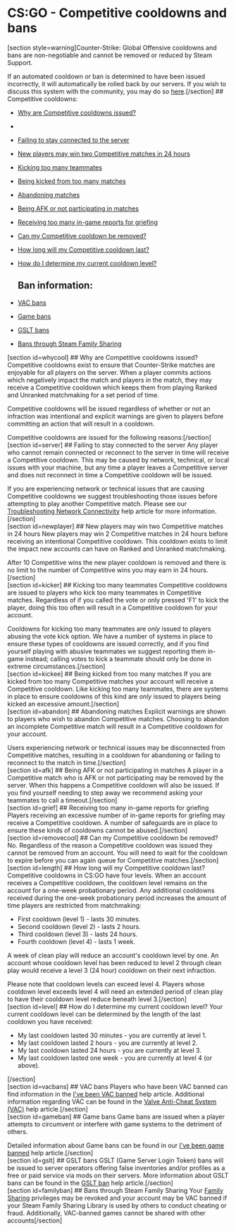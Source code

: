# CS:GO - Competitive cooldowns and bans

[section style=warning]Counter-Strike: Global Offensive cooldowns and bans are non-negotiable and cannot be removed or reduced by Steam Support.  
  
If an automated cooldown or ban is determined to have been issued incorrectly, it will automatically be rolled back by our servers. If you wish to discuss this system with the community, you may do so [here](http://steamcommunity.com/app/730/discussions/).[/section] ## Competitive cooldowns:

* [Why are Competitive cooldowns issued?](#whycool)
* 
* [Failing to stay connected to the server](#server)
* [New players may win two Competitive matches in 24 hours](#newplayer)
* [Kicking too many teammates](#kicker)
* [Being kicked from too many matches](#kickee)
* [Abandoning matches](#abandon)
* [Being AFK or not participating in matches](#afk)
* [Receiving too many in-game reports for griefing](#grief)
* [Can my Competitive cooldown be removed?](#removecool)
* [How long will my Competitive cooldown last?](#length)
* [How do I determine my current cooldown level?](#level)

  ## Ban information:

* [VAC bans](#vacbans)
* [Game bans](#gameban)
* [GSLT bans](#gslt)
* [Bans through Steam Family Sharing](#familyban)

  
[section id=whycool] ## Why are Competitive cooldowns issued?
Competitive cooldowns exist to ensure that Counter-Strike matches are enjoyable for all players on the server. When a player commits actions which negatively impact the match and players in the match, they may receive a Competitive cooldown which keeps them from playing Ranked and Unranked matchmaking for a set period of time.  
  
Competitive cooldowns will be issued regardless of whether or not an infraction was intentional and explicit warnings are given to players before committing an action that will result in a cooldown.  
  
Competitive cooldowns are issued for the following reasons:[/section]   
[section id=server] ## Failing to stay connected to the server
Any player who cannot remain connected or reconnect to the server in time will receive a Competitive cooldown. This may be caused by network, technical, or local issues with your machine, but any time a player leaves a Competitive server and does not reconnect in time a Competitive cooldown will be issued.  
  
If you are experiencing network or technical issues that are causing Competitive cooldowns we suggest troubleshooting those issues before attempting to play another Competitive match. Please see our [Troubleshooting Network Connectivity](https://help.steampowered.com/en/faqs/view/669A-2F68-D1D1-A5EC) help article for more information.[/section]   
[section id=newplayer] ## New players may win two Competitive matches in 24 hours
New players may win 2 Competitive matches in 24 hours before receiving an intentional Competitive cooldown. This cooldown exists to limit the impact new accounts can have on Ranked and Unranked matchmaking.  
  
After 10 Competitive wins the new player cooldown is removed and there is no limit to the number of Competitive wins you may earn in 24 hours.[/section]   
[section id=kicker] ## Kicking too many teammates
Competitive cooldowns are issued to players who kick too many teammates in Competitive matches. Regardless of if you called the vote or only pressed 'F1' to kick the player, doing this too often will result in a Competitive cooldown for your account.  
  
Cooldowns for kicking too many teammates are *only* issued to players abusing the vote kick option. We have a number of systems in place to ensure these types of cooldowns are issued correctly, and if you find yourself playing with abusive teammates we suggest reporting them in-game instead; calling votes to kick a teammate should only be done in extreme circumstances.[/section]   
[section id=kickee] ## Being kicked from too many matches
If you are kicked from too many Competitive matches your account will receive a Competitive cooldown. Like kicking too many teammates, there are systems in place to ensure cooldowns of this kind are *only* issued to players being kicked an excessive amount.[/section]   
[section id=abandon] ## Abandoning matches
Explicit warnings are shown to players who wish to abandon Competitive matches. Choosing to abandon an incomplete Competitive match will result in a Competitive cooldown for your account.  
  
Users experiencing network or technical issues may be disconnected from Competitive matches, resulting in a cooldown for abandoning or failing to reconnect to the match in time.[/section]   
[section id=afk] ## Being AFK or not participating in matches
A player in a Competitive match who is AFK or not participating may be removed by the server. When this happens a Competitive cooldown will also be issued. If you find yourself needing to step away we recommend asking your teammates to call a timeout.[/section]   
[section id=grief] ## Receiving too many in-game reports for griefing
Players receiving an excessive number of in-game reports for griefing may receive a Competitive cooldown. A number of safeguards are in place to ensure these kinds of cooldowns cannot be abused.[/section]   
[section id=removecool] ## Can my Competitive cooldown be removed?
No. Regardless of the reason a Competitive cooldown was issued they cannot be removed from an account. You will need to wait for the cooldown to expire before you can again queue for Competitive matches.[/section]   
[section id=length] ## How long will my Competitive cooldown last?
Competitive cooldowns in CS:GO have four levels. When an account receives a Competitive cooldown, the cooldown level remains on the account for a one-week probationary period. Any additional cooldowns received during the one-week probationary period increases the amount of time players are restricted from matchmaking:  

* First cooldown (level 1) - lasts 30 minutes.
* Second cooldown (level 2) - lasts 2 hours.
* Third cooldown (level 3) - lasts 24 hours.
* Fourth cooldown (level 4) - lasts 1 week.

A week of clean play will reduce an account's cooldown level by one. An account whose cooldown level has been reduced to level 2 through clean play would receive a level 3 (24 hour) cooldown on their next infraction.  
  
Please note that cooldown levels can exceed level 4. Players whose cooldown level exceeds level 4 will need an extended period of clean play to have their cooldown level reduce beneath level 3.[/section]   
[section id=level] ## How do I determine my current cooldown level?
Your current cooldown level can be determined by the length of the last cooldown you have received:  

* My last cooldown lasted 30 minutes - you are currently at level 1.
* My last cooldown lasted 2 hours - you are currently at level 2.
* My last cooldown lasted 24 hours - you are currently at level 3.
* My last cooldown lasted one week - you are currently at level 4 (or above).

 [/section]   
[section id=vacbans] ## VAC bans
Players who have been VAC banned can find information in the [I've been VAC banned](https://help.steampowered.com/en/faqs/view/647C-5CC1-7EA9-3C29) help article. Additional information regarding VAC can be found in the [Valve Anti-Cheat System (VAC)](https://help.steampowered.com/en/faqs/view/571A-97DA-70E9-FF74) help article.[/section]   
[section id=gameban] ## Game bans
Game bans are issued when a player attempts to circumvent or interfere with game systems to the detriment of others.  
  
Detailed information about Game bans can be found in our [I've been game banned](https://help.steampowered.com/en/faqs/view/4E54-0B96-D0A4-1557) help article.[/section]  
[section id=gslt] ## GSLT bans
GSLT (Game Server Login Token) bans will be issued to server operators offering false inventories and/or profiles as a free or paid service via mods on their servers. More information about GSLT bans can be found in the [GSLT ban](https://help.steampowered.com/en/faqs/view/07AF-502E-A104-BD4B) help article.[/section]   
[section id=familyban] ## Bans through Steam Family Sharing
Your [Family Sharing](https://help.steampowered.com/en/faqs/view/57A7-503C-991F-E9A8) privileges may be revoked and your account may be VAC banned if your Steam Family Sharing Library is used by others to conduct cheating or fraud. Additionally, VAC-banned games cannot be shared with other accounts[/section]